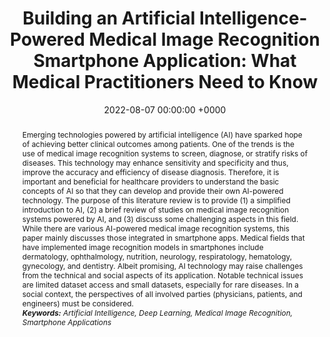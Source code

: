 ---
title:          "Building an Artificial Intelligence-Powered Medical Image Recognition Smartphone Application: What Medical Practitioners Need to Know"
date:           2022-08-07 00:00:00 +0000
selected:       false
pub:            "Informatics in Medicine Unlocked"
# pub_pre:        "Submitted to "
pub_post:       '. <b>doi:</b> <a href="https://doi.org/10.1016/j.imu.2022.101017" target="_blank">10.1016/j.imu.2022.101017</a>'
# pub_last:       ' <span class="badge badge-pill badge-publication badge-success">Spotlight</span>'
# pub_date:       "2022"
abstract: >-
  Emerging technologies powered by artificial intelligence (AI) have sparked hope of achieving better clinical outcomes among patients. One of the trends is the use of medical image recognition systems to screen, diagnose, or stratify risks of diseases. This technology may enhance sensitivity and specificity and thus, improve the accuracy and efficiency of disease diagnosis. Therefore, it is important and beneficial for healthcare providers to understand the basic concepts of AI so that they can develop and provide their own AI-powered technology. The purpose of this literature review is to provide (1) a simplified introduction to AI, (2) a brief review of studies on medical image recognition systems powered by AI, and (3) discuss some challenging aspects in this field. While there are various AI-powered medical image recognition systems, this paper mainly discusses those integrated in smartphone apps. Medical fields that have implemented image recognition models in smartphones include dermatology, ophthalmology, nutrition, neurology, respiratology, hematology, gynecology, and dentistry. Albeit promising, AI technology may raise challenges from the technical and social aspects of its application. Notable technical issues are limited dataset access and small datasets, especially for rare diseases. In a social context, the perspectives of all involved parties (physicians, patients, and engineers) must be considered.<br /><i><b>Keywords:</b> Artificial Intelligence, Deep Learning, Medical Image Recognition, Smartphone Applications</i>
# cover:          /assets/images/covers/cover1.jpg
authors:
- Anindya Pradipta Susanto
- Hariyono Winarto
- Alessa Fahira
- Harits Abdurrohman
- Arief Purnama Muharram
- Ucca Ratulangi Widitha
- Gilang Edi Warman Efirianti
- Yehezkiel Alexander Eduard George
- Kevin Tjoa
links:
  Paper: https://doi.org/10.1016/j.imu.2022.101017
---